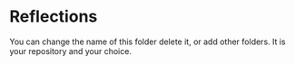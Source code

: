 # Reflections
You can change the name of this folder delete it, or add other folders. It is your repository and your choice.
